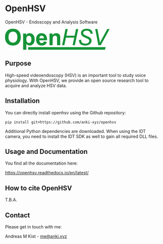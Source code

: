 # OpenHSV

OpenHSV - Endoscopy and Analysis Software

![OpenHSV logo](openhsv/openhsv_logo_green.png)

## Purpose

High-speed videoendoscopy (HSV) is an important tool to study voice physiology. With OpenHSV, we provide an open source research tool to acquire and analyze HSV data.

## Installation

You can directly install openhsv using the Github repository:

    pip install git+https://github.com/anki-xyz/openhsv

Additional Python dependencies are downloaded.
When using the IDT camera, you need to install the IDT SDK as well to gain all required DLL files.

## Usage and Documentation

You find all the documentation here: 

https://openhsv.readthedocs.io/en/latest/


## How to cite OpenHSV

T.B.A.

## Contact

Please get in touch with me:

Andreas M Kist - me@anki.xyz 